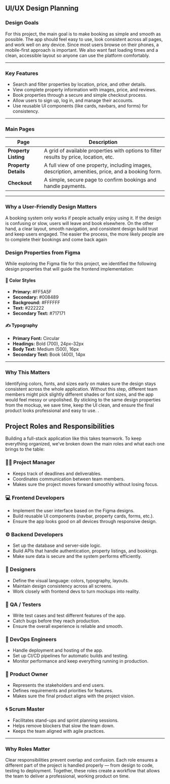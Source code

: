 ## UI/UX Design Planning

### Design Goals
For this project, the main goal is to make booking as simple and smooth as possible. The app should feel easy to use, look consistent across all pages, and work well on any device. Since most users browse on their phones, a mobile-first approach is important. We also want fast loading times and a clean, accessible layout so anyone can use the platform comfortably.

---

### Key Features
- Search and filter properties by location, price, and other details.  
- View complete property information with images, price, and reviews.  
- Book properties through a secure and simple checkout process.  
- Allow users to sign up, log in, and manage their accounts.  
- Use reusable UI components (like cards, navbars, and forms) for consistency.  

---

### Main Pages

| Page | Description |
|------|-------------|
| **Property Listing** | A grid of available properties with options to filter results by price, location, etc. |
| **Property Details** | A full view of one property, including images, description, amenities, price, and a booking form. |
| **Checkout** | A simple, secure page to confirm bookings and handle payments. |

---

### Why a User-Friendly Design Matters
A booking system only works if people actually enjoy using it. If the design is confusing or slow, users will leave and book elsewhere. On the other hand, a clear layout, smooth navigation, and consistent design build trust and keep users engaged. The easier the process, the more likely people are to complete their bookings and come back again

### Design Properties from Figma

While exploring the Figma file for this project, we identified the following design properties that will guide the frontend implementation:

#### 🎨 Color Styles
- **Primary:** #FF5A5F  
- **Secondary:** #008489  
- **Background:** #FFFFFF  
- **Text:** #222222  
- **Secondary Text:** #717171  

#### ✍️ Typography
- **Primary Font:** Circular  
- **Headings:** Bold (700), 24px–32px  
- **Body Text:** Medium (500), 16px  
- **Secondary Text:** Book (400), 14px  

---

### Why This Matters
Identifying colors, fonts, and sizes early on makes sure the design stays consistent across the whole application. Without this step, different team members might pick slightly different shades or font sizes, and the app would feel messy or unpolished. By sticking to the same design properties from the mockup, we save time, keep the UI clean, and ensure the final product looks professional and easy to use.
.


## Project Roles and Responsibilities

Building a full-stack application like this takes teamwork. To keep everything organized, we’ve broken down the main roles and what each one brings to the table:

### 👩‍💼 Project Manager
- Keeps track of deadlines and deliverables.  
- Coordinates communication between team members.  
- Makes sure the project moves forward smoothly without losing focus.  

### 💻 Frontend Developers
- Implement the user interface based on the Figma designs.  
- Build reusable UI components (navbar, property cards, forms, etc.).  
- Ensure the app looks good on all devices through responsive design.  

### ⚙️ Backend Developers
- Set up the database and server-side logic.  
- Build APIs that handle authentication, property listings, and bookings.  
- Make sure data is secure and the system performs efficiently.  

### 🎨 Designers
- Define the visual language: colors, typography, layouts.  
- Maintain design consistency across all screens.  
- Work closely with frontend devs to turn mockups into reality.  

### 🧪 QA / Testers
- Write test cases and test different features of the app.  
- Catch bugs before they reach production.  
- Ensure the overall experience is reliable and smooth.  

### 🚀 DevOps Engineers
- Handle deployment and hosting of the app.  
- Set up CI/CD pipelines for automatic builds and testing.  
- Monitor performance and keep everything running in production.  

### 🧭 Product Owner
- Represents the stakeholders and end users.  
- Defines requirements and priorities for features.  
- Makes sure the final product aligns with the project vision.  

### 🌀 Scrum Master
- Facilitates stand-ups and sprint planning sessions.  
- Helps remove blockers that slow the team down.  
- Keeps the team aligned with agile practices.  

---

### Why Roles Matter
Clear responsibilities prevent overlap and confusion. Each role ensures a different part of the project is handled properly — from design to code, testing to deployment. Together, these roles create a workflow that allows the team to deliver a professional, working product on time.
